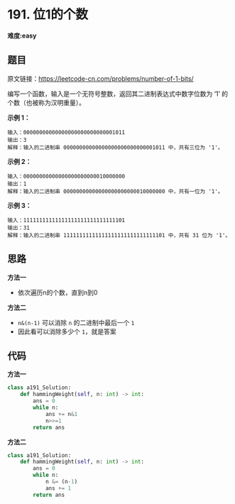 # 191. 位1的个数
**难度:easy**
## 题目
原文链接：https://leetcode-cn.com/problems/number-of-1-bits/

编写一个函数，输入是一个无符号整数，返回其二进制表达式中数字位数为 ‘1’ 的个数（也被称为汉明重量）。

**示例 1：**
```
输入：00000000000000000000000000001011
输出：3
解释：输入的二进制串 00000000000000000000000000001011 中，共有三位为 '1'。
```
**示例 2：**
```
输入：00000000000000000000000010000000
输出：1
解释：输入的二进制串 00000000000000000000000010000000 中，共有一位为 '1'。
```
**示例 3：**
```
输入：11111111111111111111111111111101
输出：31
解释：输入的二进制串 11111111111111111111111111111101 中，共有 31 位为 '1'。
```

## 思路
**方法一**
* 依次遍历n的个数，直到n到0

**方法二**
* `n&(n-1)` 可以消除 `n` 的二进制中最后一个 `1`
* 因此看可以消除多少个 `1`，就是答案

## 代码
**方法一**
```python
class a191_Solution:
    def hammingWeight(self, n: int) -> int:
        ans = 0
        while n:
            ans += n&1
            n>>=1
        return ans
```
**方法二**
```python
class a191_Solution:
    def hammingWeight(self, n: int) -> int:
        ans = 0
        while n:
            n &= (n-1)
            ans += 1
        return ans
```
